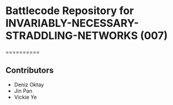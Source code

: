 # Battlecode Repository for INVARIABLY-NECESSARY-STRADDLING-NETWORKS (007)
==========

## Contributors
* Deniz Oktay
* Jin Pan
* Vickie Ye

